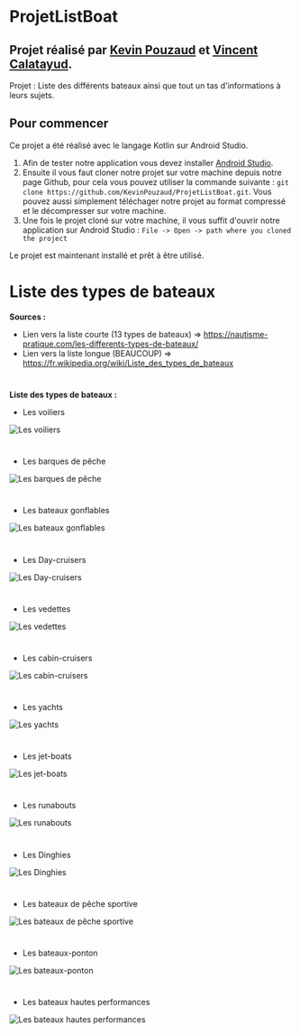 # ProjetListBoat

## Projet réalisé par [Kevin Pouzaud](https://github.com/KevinPouzaud) et [Vincent Calatayud](https://github.com/VincentCalatayud).

Projet : Liste des différents bateaux ainsi que tout un tas d'informations à leurs sujets.

## Pour commencer

Ce projet a été réalisé avec le langage Kotlin sur Android Studio.
1. Afin de tester notre application vous devez installer [Android Studio](https://developer.android.com/studio/install).
2. Ensuite il vous faut cloner notre projet sur votre machine depuis notre page Github, pour cela vous pouvez utiliser la commande suivante :
```git clone https://github.com/KevinPouzaud/ProjetListBoat.git```. Vous pouvez aussi simplement téléchager notre projet au format compressé et le décompresser sur votre machine.
3. Une fois le projet cloné sur votre machine, il vous suffit d'ouvrir notre application sur Android Studio : ```File -> Open -> path where you cloned the project```

Le projet est maintenant installé et prêt à être utilisé.


# Liste des types de bateaux

**Sources :** 
- Lien vers la liste courte (13 types de bateaux) => https://nautisme-pratique.com/les-differents-types-de-bateaux/
- Lien vers la liste longue (BEAUCOUP) => https://fr.wikipedia.org/wiki/Liste_des_types_de_bateaux

#
#

**Liste des types de bateaux :**
- Les voiliers 

![Les voiliers](https://i0.wp.com/nautisme-pratique.com/wp-content/uploads/2019/07/voilier.jpg?resize=212%2C212&is-pending-load=1#038;ssl=1)

#

- Les barques de pêche

![Les barques de pêche](https://www.1max2peche.com/wp-content/uploads/2014/09/conseils-choix-barque-bateau-peche.jpg)

#

- Les bateaux gonflables

![Les bateaux gonflables](https://i0.wp.com/nautisme-pratique.com/wp-content/uploads/2019/07/bateau-gonflable-zodiac.png?resize=339%2C221&is-pending-load=1#038;ssl=1)

#

- Les Day-cruisers

![Les Day-cruisers](https://i0.wp.com/nautisme-pratique.com/wp-content/uploads/2019/07/Day-cruiser.jpg?resize=350%2C197&is-pending-load=1#038;ssl=1)

#

- Les vedettes

![Les vedettes](https://media.bateaux.com/src/images/news/articles/ima-image-34004.jpg)

#

- Les cabin-cruisers

![Les cabin-cruisers](https://i2.wp.com/nautisme-pratique.com/wp-content/uploads/2019/07/cabin-cruiser.jpg?resize=380%2C166&is-pending-load=1#038;ssl=1)

#

- Les yachts

![Les yachts](https://i2.wp.com/nautisme-pratique.com/wp-content/uploads/2019/07/yacht.jpg?resize=377%2C251&is-pending-load=1#038;ssl=1)

#

- Les jet-boats

![Les jet-boats](https://i1.wp.com/nautisme-pratique.com/wp-content/uploads/2019/07/jet-boat.jpg?resize=402%2C277&is-pending-load=1#038;ssl=1)

#

- Les runabouts

![Les runabouts](https://i2.wp.com/nautisme-pratique.com/wp-content/uploads/2019/07/runabout.jpg?resize=276%2C184&is-pending-load=1#038;ssl=1)

#

- Les Dinghies

![Les Dinghies](https://i0.wp.com/nautisme-pratique.com/wp-content/uploads/2019/07/Dinghie.jpg?resize=404%2C300&is-pending-load=1#038;ssl=1)

#

- Les bateaux de pêche sportive

![Les bateaux de pêche sportive](https://s3-eu-west-1.amazonaws.com/fbm-bucket/wp-content/uploads/2020/02/05150029/S378-SPORT-PURSUIT.png)

#

- Les bateaux-ponton

![Les bateaux-ponton](https://img.nauticexpo.fr/images_ne/photo-g/21032-8123421.jpg)

#

- Les bateaux hautes performances

![Les bateaux hautes performances](https://i2.wp.com/nautisme-pratique.com/wp-content/uploads/2019/07/bateau-hautes-performances.jpg?resize=464%2C310&is-pending-load=1#038;ssl=1)

#
